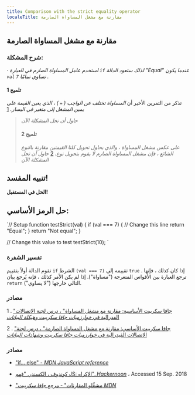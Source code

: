 ```yaml
---
title: Comparison with the strict equality operator
localeTitle: مقارنة مع مشغل المساواة الصارمة
---
```

## مقارنة مع مشغل المساواة الصارمة

### شرح المشكلة:

· _استخدم عامل المساواة الصارم في العبارة `if` لذلك ستعود الدالة "Equal" عندما يكون `val` تساوي تمامًا `7` ._

#### تلميح 1

تذكر من التمرين الأخير أن _المساواة تختلف عن الواجب ( `=` ) ، الذي يعين القيمة على يمين المشغل إلى متغير في اليسار._ [1](#cite1)

> _حاول أن تحل المشكلة الآن_
> 
> #### تلميح 2
> 
> _على عكس مشغل المساواة ، والذي يحاول تحويل كلتا القيمتين مقارنة بالنوع الشائع ، فإن مشغل المساواة الصارم لا يقوم بتحويل نوع._ [2](#cite2) _حاول أن تحل المشكلة الآن_

## تنبيه المفسد!

**الحل في المستقبل!**

## حل الرمز الأساسي:

 `// Setup 
 function testStrict(val) { 
  if (val === 7) { // Change this line 
    return "Equal"; 
  } 
  return "Not equal"; 
 } 
 
 // Change this value to test 
 testStrict(10); 
` 

### تفسير الشفرة

تقوم الدالة أولاً بتقييم `if` الشرط `(val === 7)` تقييمه إلى `true` . إذا كان كذلك ، فإنها ترجع العبارة بين الأقواس المتعرجة ("مساواة"). إذا لم يكن الأمر كذلك ، فإنه يُرجع بيان `return` التالي خارجها ("لا يساوي").

### مصادر

1 . ["جافا سكريبت الأساسية: مقارنة مع مشغل المساواة" ، درس لجنة الاتصالات الفدرالية في _خوارزميات جافا سكريبت وهيكلة البيانات_](https://learn.freecodecamp.org/javascript-algorithms-and-data-structures/basic-javascript/comparison-with-the-equality-operator)

2 . ["جافا سكريبت الأساسي: مقارنة مع مشغل المساواة الصارمة" ، درس لجنة الاتصالات الفيدرالية في _خوارزميات جافا سكريبت وشهادات البيانات_](https://learn.freecodecamp.org/javascript-algorithms-and-data-structures/basic-javascript/comparison-with-the-strict-equality-operator)

### مصادر

*   ["if… else" - _MDN JavaScript reference_](https://developer.mozilla.org/en-US/docs/Web/JavaScript/Reference/Statements/if…else)
    
*   [كوندوف ، الكسندر. "فهم JS: الإكراه". _Hackernoon_](https://hackernoon.com/understanding-js-coercion-ff5684475bfc) ، Accessed 15 Sep. 2018
    
*   ["مشغِّلو المقارنات" - _مرجع جافا سكريبت MDN_](https://developer.mozilla.org/en-US/docs/Web/JavaScript/Reference/Operators/Comparison_Operators)